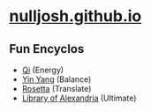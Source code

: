 [nulljosh.github.io](https://nulljosh.github.io)
=============================================

Fun Encyclos
-------------

- [Qi](https://en.wikipedia.org/wiki/Qi) (Energy)
- [Yin Yang](https://en.wikipedia.org/wiki/Yin_and_yang) (Balance)
- [Rosetta](https://en.wikipedia.org/wiki/Rosetta_Stone) (Translate)
- [Library of Alexandria](https://en.wikipedia.org/wiki/Library_of_Alexandria) (Ultimate)